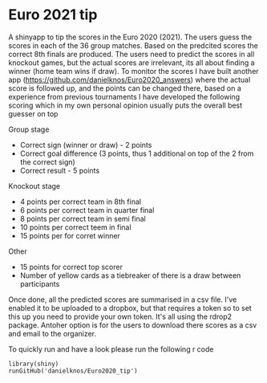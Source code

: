 # Euro 2021 tip

A shinyapp to tip the scores in the Euro 2020 (2021). The users guess the scores in each of the 36 group matches. Based on the predcited scores the correct 8th finals are produced. The users need to predict the scores in all knockout games, but the actual scores are irrelevant, its all about finding a winner (home team wins if draw).
To monitor the scores I have built another app (https://github.com/danielknos/Euro2020_answers) where the actual score is followed up, and the points can be changed there, based on a experience from previous tournaments I have developed the following scoring which in my own personal opinion usually puts the overall best guesser on top

Group stage
- Correct sign (winner or draw) - 2 points
- Correct goal difference (3 points, thus 1 additional on top of the 2 from the correct sign)
- Correct result - 5 points

Knockout stage
- 4 points per correct team in 8th final
- 6 points per correct team in quarter final
- 8 points per correct team in semi final
- 10 points per correct teem in final
- 15 points per for corret winner

Other
- 15 points for correct top scorer
- Number of yellow cards as a tiebreaker of there is a draw between participants

Once done, all the predicted scores are summarised in a csv file. I've enabled it to be uploaded to a dropbox, but that requires a token so to set this up you need to provide your own token. It's all using the rdrop2 package. Antoher option is for the users to download there scores as a csv and email to the organizer.

To quickly run and have a look please run the following r code

```
library(shiny)
runGitHub('danielknos/Euro2020_tip')
```